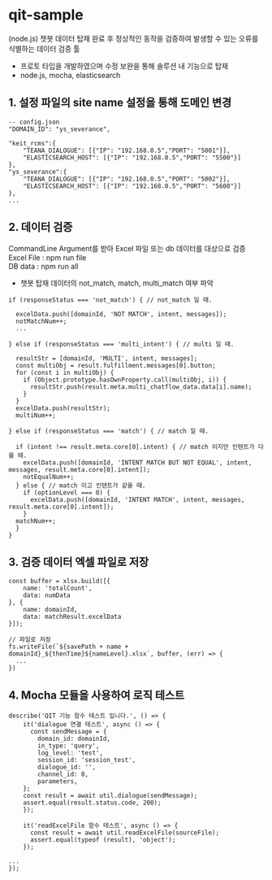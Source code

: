 # qit-sample
(node.js) 챗봇 데이터 탑재 완료 후 정상적인 동작을 검증하여 발생할 수 있는 오류를 식별하는 데이터 검증 툴
- 프로토 타입을 개발하였으며 수정 보완을 통해 솔루션 내 기능으로 탑재
- node.js, mocha, elasticsearch

## 1. 설정 파일의 site name 설정을 통해 도메인 변경
```
-- config.json
"DOMAIN_ID": "ys_severance",

"keit_rcms":{
    "TEANA_DIALOGUE": [{"IP": "192.168.0.5","PORT": "5001"}],
    "ELASTICSEARCH_HOST": [{"IP": "192.168.0.5","PORT": "5500"}]
},
"ys_severance":{
    "TEANA_DIALOGUE": [{"IP": "192.168.0.5","PORT": "5002"}],
    "ELASTICSEARCH_HOST": [{"IP": "192.168.0.5","PORT": "5600"}]
},
...
```


## 2. 데이터 검증  
CommandLine Argument를 받아 Excel 파일 또는 db 데이터를 대상으로 검증  
Excel File : npm run file  
DB data : npm run all
  
- 챗봇 탑재 데이터의 not_match, match, multi_match 여부 파악
```
if (responseStatus === 'not_match') { // not_match 일 때.

  excelData.push([domainId, 'NOT MATCH', intent, messages]);
  notMatchNum++;
  ...

} else if (responseStatus === 'multi_intent') { // multi 일 때.

  resultStr = [domainId, 'MULTI', intent, messages];
  const multiObj = result.fulfillment.messages[0].button;
  for (const i in multiObj) {
    if (Object.prototype.hasOwnProperty.call(multiObj, i)) {
      resultStr.push(result.meta.multi_chatflow_data.data[i].name);
    }
  }
  excelData.push(resultStr);
  multiNum++;

} else if (responseStatus === 'match') { // match 일 때.

  if (intent !== result.meta.core[0].intent) { // match 이지만 인텐트가 다를 때.
    excelData.push([domainId, 'INTENT MATCH BUT NOT EQUAL', intent, messages, result.meta.core[0].intent]);
    notEqualNum++;
  } else { // match 이고 인텐트가 같을 때.
    if (optionLevel === 0) {
      excelData.push([domainId, 'INTENT MATCH', intent, messages, result.meta.core[0].intent]);
    }
  matchNum++;
  }
}
```


## 3. 검증 데이터 엑셀 파일로 저장
```
const buffer = xlsx.build([{
    name: 'totalCount',
    data: numData
}, {
    name: domainId,
    data: matchResult.excelData
}]);

// 파일로 저장
fs.writeFile(`${savePath + name + domainId}_${thenTime}${nameLevel}.xlsx`, buffer, (err) => {
  ...
})

```


## 4. Mocha 모듈을 사용하여 로직 테스트
```
describe('QIT 기능 함수 테스트 입니다.', () => {
    it('dialogue 연결 테스트', async () => {
      const sendMessage = {
        domain_id: domainId,
        in_type: 'query',
        log_level: 'test',
        session_id: 'session_test',
        dialogue_id: '',
        channel_id: 0,
        parameters,
    };
    const result = await util.dialogue(sendMessage);
    assert.equal(result.status.code, 200);
    });

    it('readExcelFile 함수 테스트', async () => {
      const result = await util.readExcelFile(sourceFile);
      assert.equal(typeof (result), 'object');
    });

...
});
```

